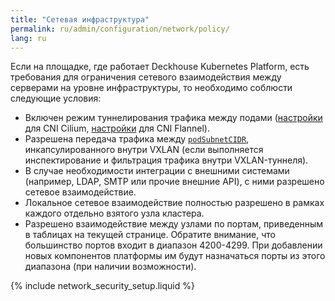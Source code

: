 ```yaml
---
title: "Сетевая инфраструктура"
permalink: ru/admin/configuration/network/policy/
lang: ru
---
```


<!-- перенесено из https://deckhouse.ru/products/kubernetes-platform/documentation/latest/network_security_setup.html -->

Если на площадке, где работает Deckhouse Kubernetes Platform, есть требования для ограничения сетевого взаимодействия между серверами на уровне инфраструктуры, то необходимо соблюсти следующие условия:

* Включен режим туннелирования трафика между подами ([настройки](/modules/cni-cilium/configuration.html#parameters-tunnelmode) для CNI Cilium, [настройки](/modules/cni-flannel/configuration.html#parameters-podnetworkmode) для CNI Flannel).
* Разрешена передача трафика между [`podSubnetCIDR`](/products/kubernetes-platform/documentation/v1/reference/api/cr.html#clusterconfiguration-podsubnetcidr), инкапсулированного внутри VXLAN (если выполняется инспектирование и фильтрация трафика внутри VXLAN-туннеля).
* В случае необходимости интеграции с внешними системами (например, LDAP, SMTP или прочие внешние API), с ними разрешено сетевое взаимодействие.
* Локальное сетевое взаимодействие полностью разрешено в рамках каждого отдельно взятого узла кластера.
* Разрешено взаимодействие между узлами по портам, приведенным в таблицах на текущей странице. Обратите внимание, что большинство портов входит в диапазон 4200-4299. При добавлении новых компонентов платформы им будут назначаться порты из этого диапазона (при наличии возможности).

{% include network_security_setup.liquid %}
